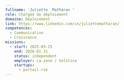 ```yaml
---
fullname: 'Juliette  Matharan '
role: Chargée de déploiement
domaine: Déploiement
link: https://www.linkedin.com/in/juliettematharan/
competences:
  - Communication
  - Croissance
missions:
  - start: 2025-03-25
    end: 2026-01-31
    status: independent
    employer: La.zone / Solstice
    startups:
      - portail-rse
---
```

